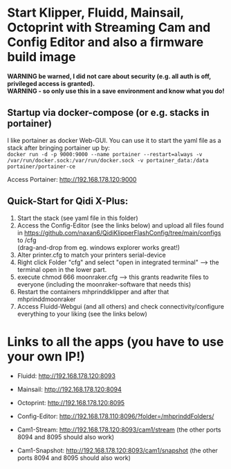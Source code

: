 # Start Klipper, Fluidd, Mainsail, Octoprint with Streaming Cam and Config Editor and also a firmware build image

**WARNING be warned, I did not care about security (e.g. all auth is off, privileged access is granted).**  
**WARNING - so only use this in a save environment and know what you do!**


##  Startup via docker-compose (or e.g. stacks in portainer)
I like portainer as docker Web-GUI. You can use it to start the yaml file as a stack after bringing portainer up by:  
```docker run -d -p 9000:9000 --name portainer --restart=always -v /var/run/docker.sock:/var/run/docker.sock -v portainer_data:/data portainer/portainer-ce```
  
Access Portainer:  http://192.168.178.120:9000

## Quick-Start for Qidi X-Plus: 
   1. Start the stack (see yaml file in this folder)
   2. Access the Config-Editor (see the links below) and upload all files found in
           https://github.com/naxan6/QidiKlipperFlashConfig/tree/main/configs 
      to 
           /cfg     
      (drag-and-drop from eg. windows explorer works great!)
   3. Alter printer.cfg to match your printers serial-device
   4. Right click Folder "cfg" and select "open in integrated terminal"
       --> the terminal open in the lower part.
   5. execute 
            chmod 666 moonraker.cfg
      --> this grants readwrite files to everyone (including the moonraker-software that needs this)
   4. Restart the containers mhprinddklipper and after that mhprinddmoonraker
   5. Access Fluidd-Webgui (and all others) and check connectivity/configure everything to your liking (see the links below)

# Links to all the apps (you have to use your own IP!)
  * Fluidd:          http://192.168.178.120:8093
  * Mainsail:        http://192.168.178.120:8094
  * Octoprint:       http://192.168.178.120:8095

  * Config-Editor:   http://192.168.178.110:8096/?folder=/mhprinddFolders/

  * Cam1-Stream:     http://192.168.178.120:8093/cam1/stream         (the other ports 8094 and 8095 should also work)
  * Cam1-Snapshot:   http://192.168.178.120:8093/cam1/snapshot       (the other ports 8094 and 8095 should also work)
